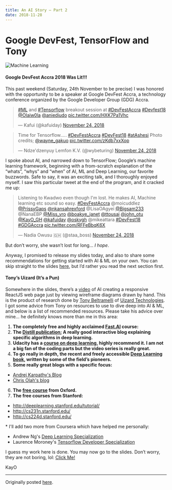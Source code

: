 ```yaml
---
title: An AI Story — Part 2
date: 2018-11-28
---
```


# Google DevFest, TensorFlow and Tony

![Machine Learning](https://miro.medium.com/max/1100/0*0IEhIk5IAuerFeg_.jpg)

#### Google DevFest Accra 2018 Was Lit!!!

This past weekend (Saturday, 24th November to be precise) I was honored with the opportunity to be a speaker at Google DevFest Accra, a technology conference organized by the Google Developer Group (GDG) Accra.

<blockquote class="twitter-tweet"><p lang="en" dir="ltr"><a href="https://twitter.com/hashtag/ML?src=hash&amp;ref_src=twsrc%5Etfw">#ML</a> and <a href="https://twitter.com/hashtag/Tensorflow?src=hash&amp;ref_src=twsrc%5Etfw">#Tensorflow</a> breakout session at <a href="https://twitter.com/hashtag/DevFestAccra?src=hash&amp;ref_src=twsrc%5Etfw">#DevFestAccra</a> <a href="https://twitter.com/hashtag/Devfest18?src=hash&amp;ref_src=twsrc%5Etfw">#Devfest18</a> <a href="https://twitter.com/Olaiw0la?ref_src=twsrc%5Etfw">@Olaiw0la</a> <a href="https://twitter.com/aniediudo?ref_src=twsrc%5Etfw">@aniediudo</a> <a href="https://t.co/HXK7Pa1Vhc">pic.twitter.com/HXK7Pa1Vhc</a></p>&mdash; Kafui (@kafuiday) <a href="https://twitter.com/kafuiday/status/1066334716826128385?ref_src=twsrc%5Etfw">November 24, 2018</a></blockquote>

<blockquote class="twitter-tweet"><p lang="en" dir="ltr">Time for Tensorflow..... <a href="https://twitter.com/hashtag/DevFestAccra?src=hash&amp;ref_src=twsrc%5Etfw">#DevFestAccra</a> <a href="https://twitter.com/hashtag/DevFest18?src=hash&amp;ref_src=twsrc%5Etfw">#DevFest18</a> <a href="https://twitter.com/hashtag/atAshesi?src=hash&amp;ref_src=twsrc%5Etfw">#atAshesi</a> Photo credits; <a href="https://twitter.com/wayne_gakuo?ref_src=twsrc%5Etfw">@wayne_gakuo</a> <a href="https://t.co/zKdb7xxXop">pic.twitter.com/zKdb7xxXop</a></p>&mdash; Ndze&#39;dzenyuy Lemfon K.V. (@wybeturing) <a href="https://twitter.com/wybeturing/status/1066333754199818241?ref_src=twsrc%5Etfw">November 24, 2018</a></blockquote>

I spoke about AI, and narrowed down to TensorFlow; Google’s machine learning framework, beginning with a from-scratch explanation of the “whats”, “whys” and “when” of AI, ML and Deep Learning, our favorite buzzwords. Safe to say, it was an exciting talk, and I thoroughly enjoyed myself. I saw this particular tweet at the end of the program, and it cracked me up:

<blockquote class="twitter-tweet"><p lang="en" dir="ltr">Listening to Kwadwo even though I&#39;m lost. He makes AI, Machine learning etc sound so easy. <a href="https://twitter.com/hashtag/DevFestAccra?src=hash&amp;ref_src=twsrc%5Etfw">#DevFestAccra</a> @moicuddlez <a href="https://twitter.com/PrissyGaps?ref_src=twsrc%5Etfw">@PrissyGaps</a> <a href="https://twitter.com/nkansahrexford?ref_src=twsrc%5Etfw">@nkansahrexford</a> @LisaOAgyei <a href="https://twitter.com/Bigsam233?ref_src=twsrc%5Etfw">@Bigsam233</a> @NanaEBP <a href="https://twitter.com/Miss_Vro?ref_src=twsrc%5Etfw">@Miss_vro</a> <a href="https://twitter.com/boakye_janet?ref_src=twsrc%5Etfw">@boakye_janet</a> <a href="https://twitter.com/ttousai?ref_src=twsrc%5Etfw">@ttousai</a> <a href="https://twitter.com/john_otu?ref_src=twsrc%5Etfw">@john_otu</a>&#13;<a href="https://twitter.com/KayO_GH?ref_src=twsrc%5Etfw">@KayO_GH</a> <a href="https://twitter.com/kafuiday?ref_src=twsrc%5Etfw">@kafuiday</a> <a href="https://twitter.com/oskygh?ref_src=twsrc%5Etfw">@oskygh</a>&#13;@mikeattara <a href="https://twitter.com/hashtag/DevFest18?src=hash&amp;ref_src=twsrc%5Etfw">#DevFest18</a> <a href="https://twitter.com/hashtag/GDGAccra?src=hash&amp;ref_src=twsrc%5Etfw">#GDGAccra</a> <a href="https://t.co/RFFeBbqK6X">pic.twitter.com/RFFeBbqK6X</a></p>&mdash; Nadia Owusu 🇬🇭 (@staa_boss) <a href="https://twitter.com/staa_boss/status/1066337899325591553?ref_src=twsrc%5Etfw">November 24, 2018</a></blockquote>

But don’t worry, she wasn’t lost for long… _I hope_.

Anyway, I promised to release my slides today, and also to share some recommendations for getting started with AI & ML on your own. You can skip straight to the slides [here](https://docs.google.com/presentation/d/1UbnDJ5Hln3BLwDJDs74nCBXR70WhiLvSqRpFdSW8gTM/edit?usp=sharing), but I’d rather you read the next section first.

#### Tony’s Uizard (It’s a Pun)

Somewhere in the slides, there’s a [video](https://digitalsynopsis.com/design/real-time-code-generation-ai-web-development/#video-35791-1_html5) of AI creating a responsive ReactJS web page just by viewing wireframe diagrams drawn by hand. This is the product of research done by [Tony Beltramelli](https://tonybeltramelli.com/) of [Uizard Technologies](https://uizard.io/). I got some advice from Tony on resources to use to dive deep into AI & ML, and below is a list of recommended resources. Please take his advice over mine… he definitely knows more than me in this area:

1. **The completely free and highly acclaimed [Fast.AI](https://www.fast.ai/) course:**
2. **The [Distill publication](https://distill.pub/); A really good interactive blog explaining specific algorithms in deep learning.**
3. **Udacity has a [course on deep learning](https://www.youtube.com/watch?list=PLAwxTw4SYaPn_OWPFT9ulXLuQrImzHfOV&v=iF8dRePlPUo), highly recommend it. I am not a big fan of the coding parts but the video series is really great.**
4. **To go really in depth, the recent and freely accessible [Deep Learning book](http://www.deeplearningbook.org/), written by some of the field’s pioneers.**
5. **Some really great blogs with a specific focus:**
  - [Andrej Karpathy's Blog](http://karpathy.github.io/)
  - [Chris Olah's blog](http://colah.github.io/)
6. **The [free course](https://github.com/oxford-cs-deepnlp-2017/lectures) from Oxford.**
7. **The free courses from Stanford:**
  - http://deeplearning.stanford.edu/tutorial/
  - http://cs231n.stanford.edu/
  - http://cs224d.stanford.edu/
  
\* I'll add two more from Coursera which have helped me personally:
- Andrew Ng's [Deep Learning Specialization](https://www.coursera.org/specializations/deep-learning)
- Laurence Moroney's [Tensorflow Developer Specialization](https://www.coursera.org/professional-certificates/tensorflow-in-practice)

I guess my work here is done. You may now go to the slides. Don’t worry, they are not boring, lol:
[Click Me!](https://docs.google.com/presentation/d/1UbnDJ5Hln3BLwDJDs74nCBXR70WhiLvSqRpFdSW8gTM/edit?usp=sharing)

KayO

---
Originally posted [here](https://medium.datadriveninvestor.com/an-ai-story-part-2-google-devfest-tensorflow-and-tony-db5189e967d5).
